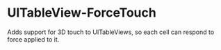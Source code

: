 # UITableView-ForceTouch
Adds support for 3D touch to UITableViews, so each cell can respond to force applied to it.
